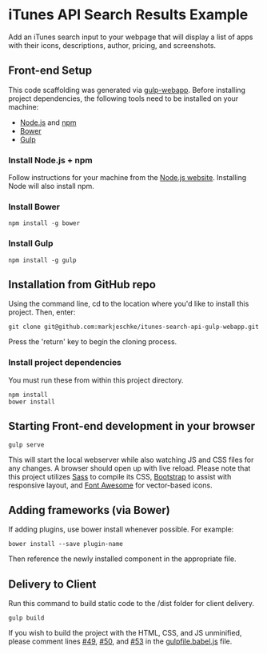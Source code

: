 # iTunes API Search Results Example

Add an iTunes search input to your webpage that will display a list of apps with their icons, descriptions, author, pricing, and screenshots.

## Front-end Setup

 This code scaffolding was generated via [gulp-webapp](https://github.com/yeoman/generator-gulp-webapp). Before installing project dependencies, the following tools need to be installed on your machine:

- [Node.js](http://nodejs.org) and [npm](http://npmjs.com)
- [Bower](http://bower.io)
- [Gulp](http://gulpjs.com)


### Install Node.js + npm
Follow instructions for your machine from the [Node.js website](https://nodejs.org/download/). Installing Node will also install npm.

### Install Bower

    npm install -g bower

### Install Gulp

    npm install -g gulp

## Installation from GitHub repo

Using the command line, cd to the location where you'd like to install this project. Then, enter: 

	git clone git@github.com:markjeschke/itunes-search-api-gulp-webapp.git 

Press the 'return' key to begin the cloning process.

### Install project dependencies

You must run these from within this project directory. 

	npm install
	bower install


## Starting Front-end development in your browser

    gulp serve

This will start the local webserver while also watching JS and CSS files for any changes.  A browser should open up with live reload. Please note that this project utilizes [Sass](http://sass-lang.com/) to compile its CSS, [Bootstrap](https://getbootstrap.com/) to assist with responsive layout, and [Font Awesome](https://fortawesome.github.io/Font-Awesome/icons/) for vector-based icons.

## Adding frameworks (via Bower)

If adding plugins, use bower install whenever possible.  For example:

    bower install --save plugin-name

Then reference the newly installed component in the appropriate file.

## Delivery to Client

Run this command to build static code to the /dist folder for client delivery.

    gulp build

 If you wish to build the project with the HTML, CSS, and JS unminified, please comment lines [#49](https://github.com/markjeschke/itunes-search-api-gulp-webapp/blob/master/gulpfile.babel.js#L49), [#50](https://github.com/markjeschke/itunes-search-api-gulp-webapp/blob/master/gulpfile.babel.js#L50), and [#53](https://github.com/markjeschke/itunes-search-api-gulp-webapp/blob/master/gulpfile.babel.js#L53) in the [gulpfile.babel.js](https://github.com/markjeschke/itunes-search-api-gulp-webapp/blob/master/gulpfile.babel.js) file.




